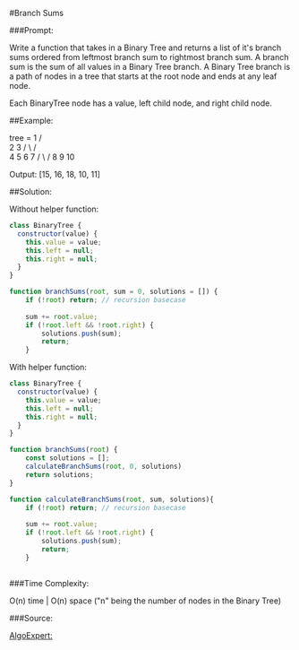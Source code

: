 #Branch Sums

###Prompt:

Write a function that takes in a Binary Tree and returns a list of it's branch sums ordered from leftmost branch sum to rightmost branch sum.  A branch sum is the sum of all values in a Binary Tree branch.  A Binary Tree branch is a path of nodes in a tree that starts at the root node and ends at any leaf node.

Each BinaryTree node has a value, left child node, and right child node.

##Example:

tree =        1
            /   \
          2       3
        /   \    /  \
      4      5  6    7
     / \     /
    8   9  10

Output: [15, 16, 18, 10, 11]


##Solution:

Without helper function:
```javascript
class BinaryTree {
  constructor(value) {
    this.value = value;
    this.left = null;
    this.right = null;
  }
}

function branchSums(root, sum = 0, solutions = []) {
	if (!root) return; // recursion basecase
	
	sum += root.value;
	if (!root.left && !root.right) {
		solutions.push(sum);
		return;
	}

```

With helper function:
```javascript
class BinaryTree {
  constructor(value) {
    this.value = value;
    this.left = null;
    this.right = null;
  }
}

function branchSums(root) {
	const solutions = [];
	calculateBranchSums(root, 0, solutions)
	return solutions;
}

function calculateBranchSums(root, sum, solutions){
	if (!root) return; // recursion basecase
	
	sum += root.value;
	if (!root.left && !root.right) {
		solutions.push(sum);
		return;
	}
	
```
###Time Complexity:

O(n) time | O(n) space ("n" being the number of nodes in the Binary Tree)

###Source:

[AlgoExpert:](https://www.algoexpert.io/questions/Branch%20Sums)